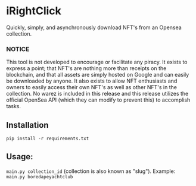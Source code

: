 # iRightClick
Quickly, simply, and asynchronously download NFT's from an Opensea collection.

### NOTICE
This tool is not developed to encourage or facilitate any piracy. It exists to express a point; that NFT's are nothing more than receipts on the blockchain, and that all assets are simply hosted on Google and can easily be downloaded by anyone. It also exists to allow NFT enthusiasts and owners to easily access their own NFT's as well as other NFT's in the collection.
No warez is included in this release and this release utilizes the official OpenSea API (which they can modify to prevent this) to accomplish tasks.

## Installation
`pip install -r requirements.txt`

## Usage:
`main.py collection_id` (collection is also known as "slug").
Example: `main.py boredapeyachtclub`
